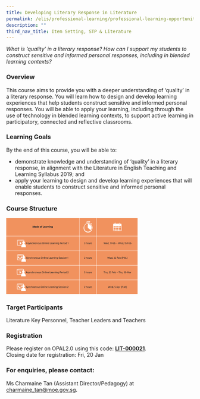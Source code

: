 ```yaml
---
title: Developing Literary Response in Literature
permalink: /elis/professional-learning/professional-learning-opportunities/developing-literary-responses/
description: ""
third_nav_title: Item Setting, STP & Literature
---
```

<em>What is ‘quality’ in a literary response? How can I support my students to construct sensitive and informed personal responses, including in blended learning contexts?</em>

### Overview

This course aims to provide you with a deeper understanding of ‘quality’ in a literary response. You will learn how to design and develop learning experiences that help students construct sensitive and informed personal responses. You will be able to apply your learning, including through the use of technology in blended learning contexts, to support active learning in participatory, connected and reflective classrooms.

### Learning Goals

By the end of this course, you will be able to:

*   demonstrate knowledge and understanding of ‘quality’ in a literary response, in alignment with the Literature in English Teaching and Learning Syllabus 2019; and
*   apply your learning to design and develop learning experiences that will enable students to construct sensitive and informed personal responses.

### Course Structure

<img src="/images/course%20structure%206.png" style="width:70%">
		 
### Target Participants


Literature Key Personnel, Teacher Leaders and Teachers

### Registration

Please register on&nbsp;OPAL2.0&nbsp;using this code:&nbsp;[**LIT-000021**](https://safe.menlosecurity.com/https:/www.opal2.moe.edu.sg/app/learner/detail/course/b8ae68ee-5271-4341-8bf0-bef48446e218).  
Closing date for registration: Fri, 20 Jan

### For enquiries, please contact:
Ms Charmaine Tan (Assistant Director/Pedagogy) at 
<a href="mailto:charmaine_tan@moe.gov.sg">charmaine_tan@moe.gov.sg.</a>